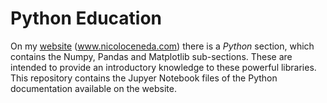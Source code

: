# Python Education

On my [website](www.nicoloceneda.com) (www.nicoloceneda.com) there is a *Python* section, which contains the Numpy, Pandas and Matplotlib sub-sections. These are intended to provide an introductory knowledge to these powerful libraries. This repository contains the Jupyer Notebook files of the Python documentation available on the website. 
